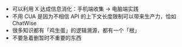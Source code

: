 - 可以利用 X 达成信息消化：手机端收集 → 电脑端实践
- 不用 CUA 是因为不相信 API 的上下文长度限制可以带来生产力，恰如 ChatWise
- 很多知识都有「鸡生蛋」的逻辑溯源，都有一个「根」
- 不要急着删暂时不重要的东西